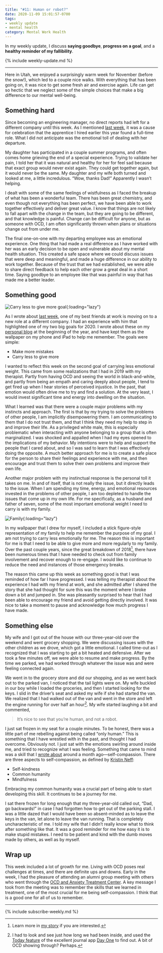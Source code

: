 ```yaml
---
title: "#11: Human or robot?"
date: 2020-11-09 15:01:57-0700
tags:
- weekly update
- mental health
category: Mental Work Health
---
```


In my weekly update, I discuss **saying goodbye**, **progress on a goal**, and a **healthy reminder of my fallibility**.

{% include weekly-update.md %}

***

Here in Utah, we enjoyed a surprisingly warm week for November (before the snow!), which led to a couple nice walks. With everything that has been going on, it was nice to get some fresh air and exercise again. Life can get so hectic that we neglect some of the simple choices that make a big difference to our mental well-being.


## Something hard

Since becoming an engineering manager, no direct reports had left for a different company until this week. As I mentioned [last week](https://bennorris.org/2020/11/02/loss-and-uncertainty), it was a cause for celebration that the apprentice I hired earlier this year found a full-time role. What I did not anticipate was the emotional toll of dealing with her departure.

My daughter has participated in a couple summer programs, and often comes home grieving the end of a special experience. Trying to validate her pain, I told her that it was natural and healthy for her for feel sad because that exact group would never exist again. They could get together again, but it would never be the same. My daughter and my wife both turned and looked at me, a little incredulous. “Wow, thanks Dad!” Apparently I wasn’t helping.

I dealt with some of the same feelings of wistfulness as I faced the breakup of what has been a wonderful team. There has been great chemistry, and even though not everything has been perfect, we have been able to work together effectively and deliver great value. I know that things are not likely to fall apart with the change in the team, but they are going to be different, and that knowledge is painful. Change can be difficult for anyone, but as someone with OCD, I am often significantly thrown when plans or situations change out from under me.

The final one-on-one with my departing employee was an emotional experience. One thing that had made a real difference as I have worked with her was an early decision to be open and vulnerable about my mental health situation. This created a safe space where we could discuss issues that were deep and meaningful, and made a huge difference in our ability to work together. Because of the trust that we had established, we were able to share direct feedback to help each other grow a great deal in a short time. Saying goodbye to an employee like that was painful in way that has made me a better leader.


## Something good

![Carry less to give more goal](https://media.bennorris.org/images/mentalworkhealth/uploads/2020/6729957227.jpg){:loading="lazy"}

As I wrote about [last week](https://bennorris.org/2020/11/02/loss-and-uncertainty), one of my best friends at work is moving on to a new role at a different company. I had an experience with him that highlighted one of my two big goals for 2020. I wrote about these on my [personal blog](https://www.bennorris.org/2020/01/01/my-goals.html) at the beginning of the year, and have kept them as the wallpaper on my phone and iPad to help me remember. The goals were simple:

- Make more mistakes
- Carry less to give more

I wanted to reflect this week on the second goal of carrying less emotional weight. This came from some realizations that I had in 2019 with my therapist. Partly from having OCD and seeing the world in black-and-white, and partly from being an empath and caring deeply about people, I tend to get fired up when I hear stories of perceived injustice. In the past, that emotion would often drive me to try and find a solution. At the very least, I would invest significant time and energy into dwelling on the situation.

What I learned was that there were a couple major problems with my instincts and approach. The first is that by my trying to solve the problems of other people, I am implicitly disempowering them. I am communicating to them that I do not trust them, and that I think they need my help to step in and improve their life. As a privileged white male, this is especially problematic when interacting with anyone belonging to a group that is often marginalized. I was shocked and appalled when I had my eyes opened to the implications of my behavior. My intentions were to help and support the people that I cared about, and so I was sad to learn that I was effectively doing the opposite. A much better approach for me is to create a safe place for the person to share their feelings and experience with me, and then encourage and trust them to solve their own problems and improve their own life.

Another major problem with my instinctual response is the personal toll it takes on me. In and of itself, that is not really the issue, but it directly leads to the issue. When I am spending my time, energy, and emotional resources invested in the problems of other people, I am too depleted to handle the issues that come up in my own life. For me specifically, as a husband and father of seven, some of the most important emotional weight I need to carry is with my family.

![Family](https://media.bennorris.org/images/mentalworkhealth/uploads/2020/4bdc8bafe6.jpg){:loading="lazy"}

In my wallpaper that I drew for myself, I included a stick figure-style representation of my family to help me remember the purpose of my goal. I am not trying to carry less emotionally for me. The reason this is important for me is that I need to be able to give more and more regularly to my family. Over the past couple years, since the great breakdown of 2018[^2], there have been numerous times that I have needed to check out from family involvement and recover enough to re-engage. I would like to continue to reduce the need and instances of those emergency breaks.

The reason this came up this week as something good is that I was reminded of how far I have progressed. I was telling my therapist about the experience I had with my friend at work, and she admitted after I shared the story that she had thought for sure this was the moment where I broke down a bit and jumped in. She was pleasantly surprised to hear that I had been able to encourage my friend and avoid getting directly involved. It was nice to take a moment to pause and acknowledge how much progress I have made.


## Something else

My wife and I got out of the house with our three-year-old over the weekend and went grocery shopping. We were discussing issues with the other children as we drove, which got a little emotional. I called time-out as I recognized that I was starting to get a bit heated and defensive. After we took a few minutes off, we were able to resume and make progress. By the time we parked, we had worked through whatever the issue was and were feeling connected again.

We went in to the grocery store and did our shopping, and as we went back out to the parked van, I noticed that the tail lights were on. My wife buckled in our boy while I loaded the groceries, and then I started looking for the keys. I slid in the driver’s seat and asked my wife if she had started the van. We realized that I had walked out of the van and went in the store and left the engine running for over half an hour[^1]. My wife started laughing a bit and commented,

> It’s nice to see that you’re human, and not a robot.

I just sat frozen in my seat for a couple minutes. To be honest, there was a little part of me rebelling against being called “only human.” This is something that I have wrestled with in the past, and thought I had overcome. Obviously not. I just sat with the emotions swirling around inside me, and tried to recognize what I was feeling. Something that came to mind was a skill that I [wrote about](https://bennorris.org/2020/10/05/spiral-of-doom) around a month ago—self-compassion. There are three aspects to self-compassion, as defined by [Kristin Neff](https://en.wikipedia.org/wiki/Self-compassion):

- Self-kindness
- Common humanity
- Mindfulness

Embracing my common humanity was a crucial part of being able to start developing this skill. It continues to be a journey for me.

I sat there frozen for long enough that my three-year-old called out, “Dad, go backwards!” in case I had forgotten how to get out of the parking stall. I was a little dazed that I would have been so absent-minded as to leave the keys in the van, let alone to leave the van running. That is completely uncharacteristic of me. I told my wife that I didn’t really know what to think after something like that. It was a good reminder for me how easy it is to make stupid mistakes. I need to be patient and kind with the dumb moves made by others, as well as by myself.


## Wrap up

This week included a lot of growth for me. Living with OCD poses real challenges at times, and there are definite ups and downs. Early in the week, I had the pleasure of attending an alumni group meeting with others who went through the [OCD and Anxiety Treatment Center](https://www.theocdandanxietytreatmentcenter.com). A key message I took from the meeting was to remember the skills that we learned in treatment, one of the most crucial for me being self-compassion. I think that is a good one for all of us to remember.

***
{% include subscribe-weekly.md %}

[^1]: I had to look and see just how long we had been inside, and used the [Today feature](https://help.dayoneapp.com/en/articles/4303406-today-view) of the excellent journal app [Day One](https://dayoneapp.com) to find out. A bit of OCD showing through? Perhaps.

[^2]: Learn more in [my story](https://bennorris.org/2019/11/09/my-story) if you are interested.